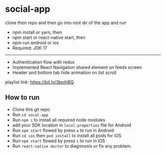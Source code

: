 # social-app

clone then repo and then go into root dir of the app and run
* npm install or yarn, then
* npm start or react-native start, then
* npm run android or ios
* Required: JDK 17 
--------------------------------------------------------------
* Authentication flow with redux
* Implemented React Navigation shared element on feeds screen
* Header and bottom tab hide animation on list scroll 

playlist link:
https://bit.ly/3bpihBQ

## How to run
 - Clone this git repo
 - Run `cd socal-app`
 - Run `npm i` to install all required node modules
 - add your SDK location in `local.properties` file for Android
 - Run `npm start` flowed by press `a` to run in Android
 - Run `cd ios` then `pod install` to install all pods for iOS
 - Run `npm start` flowed by press `i` to run in iOS
 - Run `react-native doctor` to diagonosis or fix any problem.